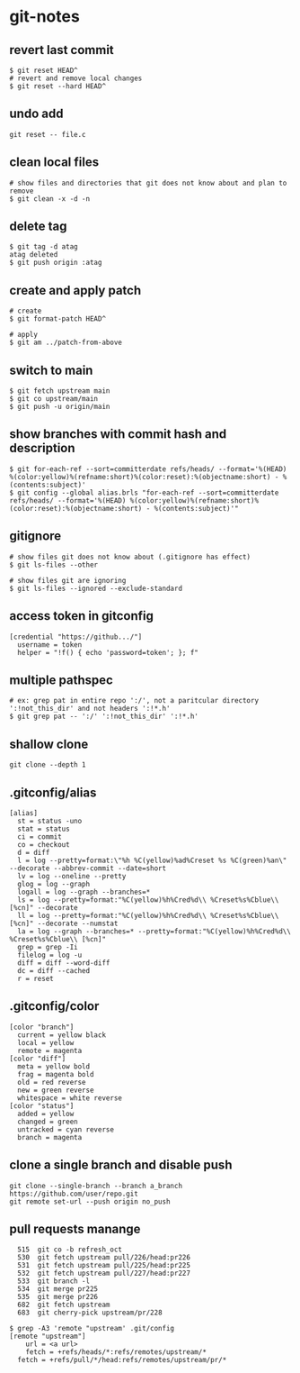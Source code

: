 # git-notes

## revert last commit
```
$ git reset HEAD^
# revert and remove local changes
$ git reset --hard HEAD^
```

## undo add
`git reset -- file.c`

## clean local files
```
# show files and directories that git does not know about and plan to remove
$ git clean -x -d -n
```

## delete tag
```
$ git tag -d atag
atag deleted
$ git push origin :atag
```

## create and apply patch
```
# create
$ git format-patch HEAD^

# apply
$ git am ../patch-from-above
```

## switch to main
```
$ git fetch upstream main
$ git co upstream/main
$ git push -u origin/main
```

## show branches with commit hash and description
```
$ git for-each-ref --sort=committerdate refs/heads/ --format='%(HEAD) %(color:yellow)%(refname:short)%(color:reset):%(objectname:short) - %(contents:subject)'
$ git config --global alias.brls "for-each-ref --sort=committerdate refs/heads/ --format='%(HEAD) %(color:yellow)%(refname:short)%(color:reset):%(objectname:short) - %(contents:subject)'"
```

## gitignore
```
# show files git does not know about (.gitignore has effect)
$ git ls-files --other

# show files git are ignoring
$ git ls-files --ignored --exclude-standard
```

## access token in gitconfig
```
[credential "https://github.../"]
  username = token
  helper = "!f() { echo 'password=token'; }; f"
```

## multiple pathspec 
```
# ex: grep pat in entire repo ':/', not a paritcular directory ':!not_this_dir' and not headers ':!*.h'
$ git grep pat -- ':/' ':!not_this_dir' ':!*.h'
```

## shallow clone
`git clone --depth 1` 

## .gitconfig/alias
```
[alias]
  st = status -uno
  stat = status
  ci = commit
  co = checkout
  d = diff
  l = log --pretty=format:\"%h %C(yellow)%ad%Creset %s %C(green)%an\" --decorate --abbrev-commit --date=short
  lv = log --oneline --pretty
  glog = log --graph
  logall = log --graph --branches=*
  ls = log --pretty=format:"%C(yellow)%h%Cred%d\\ %Creset%s%Cblue\\ [%cn]" --decorate
  ll = log --pretty=format:"%C(yellow)%h%Cred%d\\ %Creset%s%Cblue\\ [%cn]" --decorate --numstat
  la = log --graph --branches=* --pretty=format:"%C(yellow)%h%Cred%d\\ %Creset%s%Cblue\\ [%cn]"
  grep = grep -Ii
  filelog = log -u
  diff = diff --word-diff
  dc = diff --cached
  r = reset
```

## .gitconfig/color
```
[color "branch"]
  current = yellow black
  local = yellow
  remote = magenta
[color "diff"]
  meta = yellow bold
  frag = magenta bold
  old = red reverse
  new = green reverse
  whitespace = white reverse
[color "status"]
  added = yellow
  changed = green
  untracked = cyan reverse
  branch = magenta
```

## clone a single branch and disable push

```
git clone --single-branch --branch a_branch https://github.com/user/repo.git
git remote set-url --push origin no_push
```


## pull requests manange
```
  515  git co -b refresh_oct
  530  git fetch upstream pull/226/head:pr226
  531  git fetch upstream pull/225/head:pr225
  532  git fetch upstream pull/227/head:pr227
  533  git branch -l
  534  git merge pr225
  535  git merge pr226
  682  git fetch upstream
  683  git cherry-pick upstream/pr/228

$ grep -A3 'remote "upstream' .git/config
[remote "upstream"]
	url = <a url>
	fetch = +refs/heads/*:refs/remotes/upstream/*
  fetch = +refs/pull/*/head:refs/remotes/upstream/pr/*
```
